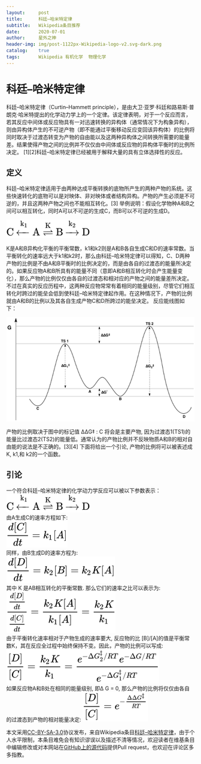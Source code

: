```yaml
---
layout:     post
title:      科廷–哈米特定律
subtitle:   Wikipedia条目推荐
date:       2020-07-01
author:     星外之神
header-img: img/post-1122px-Wikipedia-logo-v2.svg-dark.png
catalog:    true
tags:       Wikipedia 有机化学  物理化学
---
```


# 科廷–哈米特定律

科廷–哈米特定律（Curtin–Hammett principle），是由大卫·亚罗·科廷和路易斯·普朗克·哈米特提出的化学动力学上的一个定律。该定律表明，对于一个反应而言，若其反应中间体或反应物具有一对迅速转换的异构体（通常情况下为构象异构），则由异构体产生的不可逆产物（即不能通过平衡移动反应变回该异构体）的比例将同时取决于过渡态转变为产物的自由能以及这两种异构体之间转换所需要的能量差。结果使得产物之间的比例并不仅仅由中间体或反应物的异构体平衡时的比例所决定。 [1][2]科廷–哈米特定律已经被用于解释大量的具有立体选择性的反应。

## 定义

科廷–哈米特定律适用于由两种达成平衡转换的底物所产生的两种产物的系统。这些快速转化的底物可以是对映体、非对映体或者结构异构。产物的产生必须是不可逆的，并且这两种产物之间也不能相互转化。[3]
举例说明：假设化学物种A和B之间可以相互转化，同时A可以不可逆的生成C，而B可以不可逆的生成D。

![](/img/C-H原理平衡反应.svg)

K是A和B异构化平衡的平衡常数，k1和k2则是A和B各自生成C和D的速率常数。当平衡转化的速率远大于k1和k2时，那么由科廷–哈米特定律可以得知，C、D两种产物的比例是不由A和B平衡时的比例决定的，而是由各自的过渡态的能量所决定的。如果反应物A和B所具有的能量不同（意即A和B相互转化时会产生能量变化），那么产物的比例仅仅由各自的过渡态和相对应的产物之间的能量差所决定。不过在真实的反应历程中，这两种反应物常常有着相同的能量级别，尽管它们相互转化时跨过的能垒会低到使科廷–哈米特定律起作用。在这种情况下，产物的比例就由A和B的比例以及其各自生成产物C和D所跨过的能垒决定。
反应能线图如下：

![](/img/650px-Curtin-Hammett_Principle_Diagram.png)

产物的比例取决于图中的标记值 ΔΔG‡ : C 将会是主要产物, 因为过渡态1(TS1)的能量比过渡态2(TS2)的能量低。通常认为的产物比例并不反映物质A和B的相对自由能的说法是不正确的。[3][4] 下面将给出一个引论, 产物的比例将可以被表述成 K, k1,和 k2的一个函数。

## 引论

一个符合科廷–哈米特定律的化学动力学反应可以被以下参数表示：  
![](/img/C-H原理述图3.svg)  
由A生成C的速率方程如下:  
![](/img/C-H原理述图4.svg)  
同样，由B生成D的速率方程为:  
![](/img/C-H原理述图5.svg)  
其中 K 是AB相互转化的平衡常数. 那么它们的速率之比可以表示为:  
![](/img/C-H原理述图6.svg)  
由于平衡转化速率相对于产物生成的速率要大, 反应物的比 [B]/[A]的值是平衡常数K，其在反应全过程中始终保持不变。因此，产物的比例可以写成:
![](/img/C-H原理述图7.svg)  
如果反应物A和B处在相同的能量级别, 即Δ G = 0, 那么产物的比例将仅仅由各自的过渡态到产物的相对能量决定:
![](/img/C-H原理述图8.svg)  



本文采用[CC-BY-SA-3.0](https://creativecommons.org/licenses/by-sa/3.0/)协议发布，来自Wikipedia条目[科廷–哈米特定律](https://zh.wikipedia.org/wiki/%E7%A7%91%E5%BB%B7%E2%80%93%E5%93%88%E7%B1%B3%E7%89%B9%E5%AE%9A%E5%BE%8B)，由于个人水平限制，本条目难免会有知识谬误以及描述不清等情况，欢迎读者在维基条目中编辑修改或对本网站在[GitHub上的源代码](https://github.com/wszqkzqk/wszqkzqk.github.io)提供Pull request，也欢迎在评论区多多指教。
